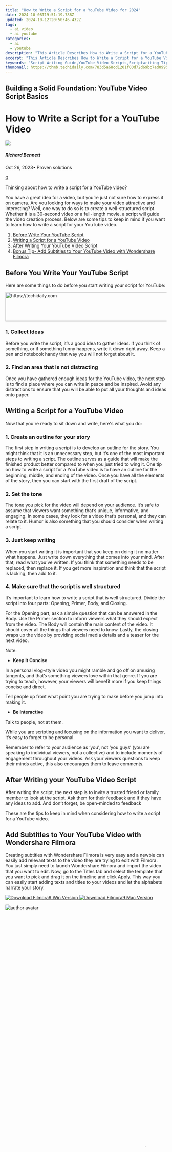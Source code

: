 ```yaml
---
title: "How to Write a Script for a YouTube Video for 2024"
date: 2024-10-08T19:51:19.788Z
updated: 2024-10-12T20:50:46.432Z
tags:
  - ai video
  - ai youtube
categories:
  - ai
  - youtube
description: "This Article Describes How to Write a Script for a YouTube Video for 2024"
excerpt: "This Article Describes How to Write a Script for a YouTube Video for 2024"
keywords: "Script Writing Guide,YouTube Video Scripts,Scriptwriting Tips,Crafting Video Content,YouTube Video Planning,Engaging Script Creation,Effective Video Outline"
thumbnail: https://thmb.techidaily.com/783d5a68cd1201f00d72d69bc7ad0995ab16e6e244585454342ca9de98074a9b.jpg
---
```


## Building a Solid Foundation: YouTube Video Script Basics

# How to Write a Script for a YouTube Video

![](https://images.wondershare.com/filmora/article-images/richard-bennett.jpg)

##### Richard Bennett

 Oct 26, 2023• Proven solutions

[0](#commentsBoxSeoTemplate)

Thinking about how to write a script for a YouTube video?

You have a great idea for a video, but you’re just not sure how to express it on camera. Are you looking for ways to make your video attractive and interesting? Well, one way to do so is to create a well-structured script. Whether it is a 30-second video or a full-length movie, a script will guide the video creation process. Below are some tips to keep in mind if you want to learn how to write a script for your YouTube video.

1. [Before Write Your YouTube Script](#before)
2. [Writing a Script for a YouTube Video](#writing)
3. [After Writing Your YouTube Video Script](#after)
4. [Bonus Tip- Add Subtitles to Your YouTube Video with Wondershare Filmora](#bonus)

## Before You Write Your YouTube Script

Here are some things to do before you start writing your script for YouTube:

<!-- affiliate ads begin -->
<a href="https://ephamedtechinc.pxf.io/c/5597632/2137223/26400" target="_top" id="2137223">
  <img src="//a.impactradius-go.com/display-ad/26400-2137223" border="0" alt="https://techidaily.com" width="728" height="90"/>
</a>
<img height="0" width="0" src="https://ephamedtechinc.pxf.io/i/5597632/2137223/26400" style="position:absolute;visibility:hidden;" border="0" />
<!-- affiliate ads end -->

### 1\. Collect Ideas

Before you write the script, it’s a good idea to gather ideas. If you think of something, or if something funny happens, write it down right away. Keep a pen and notebook handy that way you will not forget about it.

### 2\. Find an area that is not distracting

Once you have gathered enough ideas for the YouTube video, the next step is to find a place where you can write in peace and be inspired. Avoid any distractions to ensure that you will be able to put all your thoughts and ideas onto paper.

## Writing a Script for a YouTube Video

Now that you're ready to sit down and write, here's what you do:

### 1\. Create an outline for your story

The first step in writing a script is to develop an outline for the story. You might think that it is an unnecessary step, but it’s one of the most important steps to writing a script. The outline serves as a guide that will make the finished product better compared to when you just tried to wing it. One tip on how to write a script for a YouTube video is to have an outline for the beginning, middle, and ending of the video. Once you have all the elements of the story, then you can start with the first draft of the script.

### 2\. Set the tone

The tone you pick for the video will depend on your audience. It’s safe to assume that viewers want something that’s unique, informative, and engaging. In some cases, they look for a video that’s personal, and they can relate to it. Humor is also something that you should consider when writing a script.

### 3\. Just keep writing

When you start writing it is important that you keep on doing it no matter what happens. Just write down everything that comes into your mind. After that, read what you’ve written. If you think that something needs to be replaced, then replace it. If you get more inspiration and think that the script is lacking, then add to it.

### 4\. Make sure that the script is well structured

It’s important to learn how to write a script that is well structured. Divide the script into four parts: Opening, Primer, Body, and Closing.

For the Opening part, ask a simple question that can be answered in the Body. Use the Primer section to inform viewers what they should expect from the video. The Body will contain the main content of the video. It should cover all the things that viewers need to know. Lastly, the closing wraps up the video by providing social media details and a teaser for the next video.

Note:

* **Keep It Concise**

In a personal vlog-style video you might ramble and go off on amusing tangents, and that’s something viewers love within that genre. If you are trying to teach, however, your viewers will benefit more if you keep things concise and direct.

Tell people up front what point you are trying to make before you jump into making it.

* **Be Interactive**

Talk to people, not at them.

While you are scripting and focusing on the information you want to deliver, it’s easy to forget to be personal.

Remember to refer to your audience as ‘you’, not ‘you guys’ (you are speaking to individual viewers, not a collective) and to include moments of engagement throughout your videos. Ask your viewers questions to keep their minds active, this also encourages them to leave comments.

## After Writing your YouTube Video Script

After writing the script, the next step is to invite a trusted friend or family member to look at the script. Ask them for their feedback and if they have any ideas to add. And don’t forget, be open-minded to feedback

These are the tips to keep in mind when considering how to write a script for a YouTube video.

## Add Subtitles to Your YouTube Video with Wondershare Filmora

Creating subtitles with Wondershare Filmora is very easy and a newbie can easily add relevant texts to the video they are trying to edit with Filmora. You just simply need to launch Wondershare Filmora and import the video that you want to edit. Now, go to the Titles tab and select the template that you want to pick and drag it on the timeline and click Apply. This way you can easily start adding texts and titles to your videos and let the alphabets narrate your story.

[![Download Filmora9 Win Version](https://images.wondershare.com/filmora/guide/download-btn-win.jpg) ](https://tools.techidaily.com/wondershare/filmora/download/) [![Download Filmora9 Mac Version](https://images.wondershare.com/filmora/guide/download-btn-mac.jpg) ](https://tools.techidaily.com/wondershare/filmora/download/)

![author avatar](https://images.wondershare.com/filmora/article-images/richard-bennett.jpg)

<!-- affiliate ads begin -->
<span id="1424529">
					<video width="864" height="1536" style="cursor:pointer"
           poster="//a.impactradius-go.com/display-clicktoplayimage/1424529.png"
           onclick="if(!this.playClicked){this.play();this.setAttribute('controls',true);this.playClicked=true;}">
	   <source src="//a.impactradius-go.com/display-ad/16446-1424529">
	   <img src="//a.impactradius-go.com/display-clicktoplayimage/1424529.png" style="border: none; height: 100%; width: 100%; object-fit: contain">
	</video>
	<div style="width:540px;text-align:center"><a href="javascript:window.open(decodeURIComponent('https%3A%2F%2Flaganoo.pxf.io%2Fc%2F5597632%2F1424529%2F16446'), '_blank');void(0);">Click here</a></div>
</span>
<img height="0" width="0" src="https://imp.pxf.io/i/5597632/1424529/16446" style="position:absolute;visibility:hidden;" border="0" />
<!-- affiliate ads end -->

Richard Bennett

Richard Bennett is a writer and a lover of all things video.

Follow @Richard Bennett

##### Richard Bennett

 Oct 26, 2023• Proven solutions

[0](#commentsBoxSeoTemplate)

Thinking about how to write a script for a YouTube video?

You have a great idea for a video, but you’re just not sure how to express it on camera. Are you looking for ways to make your video attractive and interesting? Well, one way to do so is to create a well-structured script. Whether it is a 30-second video or a full-length movie, a script will guide the video creation process. Below are some tips to keep in mind if you want to learn how to write a script for your YouTube video.

1. [Before Write Your YouTube Script](#before)
2. [Writing a Script for a YouTube Video](#writing)
3. [After Writing Your YouTube Video Script](#after)
4. [Bonus Tip- Add Subtitles to Your YouTube Video with Wondershare Filmora](#bonus)

<!-- affiliate ads begin -->
<a href="https://imp.i110150.net/c/5597632/798165/11305" target="_top" id="798165">
  <img src="//a.impactradius-go.com/display-ad/11305-798165" border="0" alt="https://techidaily.com" width="728" height="90"/>
</a>
<img height="0" width="0" src="https://imp.i110150.net/i/5597632/798165/11305" style="position:absolute;visibility:hidden;" border="0" />
<!-- affiliate ads end -->

## Before You Write Your YouTube Script

Here are some things to do before you start writing your script for YouTube:

### 1\. Collect Ideas

Before you write the script, it’s a good idea to gather ideas. If you think of something, or if something funny happens, write it down right away. Keep a pen and notebook handy that way you will not forget about it.

### 2\. Find an area that is not distracting

Once you have gathered enough ideas for the YouTube video, the next step is to find a place where you can write in peace and be inspired. Avoid any distractions to ensure that you will be able to put all your thoughts and ideas onto paper.

## Writing a Script for a YouTube Video

Now that you're ready to sit down and write, here's what you do:

### 1\. Create an outline for your story

The first step in writing a script is to develop an outline for the story. You might think that it is an unnecessary step, but it’s one of the most important steps to writing a script. The outline serves as a guide that will make the finished product better compared to when you just tried to wing it. One tip on how to write a script for a YouTube video is to have an outline for the beginning, middle, and ending of the video. Once you have all the elements of the story, then you can start with the first draft of the script.

### 2\. Set the tone

The tone you pick for the video will depend on your audience. It’s safe to assume that viewers want something that’s unique, informative, and engaging. In some cases, they look for a video that’s personal, and they can relate to it. Humor is also something that you should consider when writing a script.

### 3\. Just keep writing

When you start writing it is important that you keep on doing it no matter what happens. Just write down everything that comes into your mind. After that, read what you’ve written. If you think that something needs to be replaced, then replace it. If you get more inspiration and think that the script is lacking, then add to it.

### 4\. Make sure that the script is well structured

It’s important to learn how to write a script that is well structured. Divide the script into four parts: Opening, Primer, Body, and Closing.

For the Opening part, ask a simple question that can be answered in the Body. Use the Primer section to inform viewers what they should expect from the video. The Body will contain the main content of the video. It should cover all the things that viewers need to know. Lastly, the closing wraps up the video by providing social media details and a teaser for the next video.

Note:

* **Keep It Concise**

In a personal vlog-style video you might ramble and go off on amusing tangents, and that’s something viewers love within that genre. If you are trying to teach, however, your viewers will benefit more if you keep things concise and direct.

Tell people up front what point you are trying to make before you jump into making it.

* **Be Interactive**

Talk to people, not at them.

While you are scripting and focusing on the information you want to deliver, it’s easy to forget to be personal.

Remember to refer to your audience as ‘you’, not ‘you guys’ (you are speaking to individual viewers, not a collective) and to include moments of engagement throughout your videos. Ask your viewers questions to keep their minds active, this also encourages them to leave comments.

## After Writing your YouTube Video Script

After writing the script, the next step is to invite a trusted friend or family member to look at the script. Ask them for their feedback and if they have any ideas to add. And don’t forget, be open-minded to feedback

These are the tips to keep in mind when considering how to write a script for a YouTube video.

## Add Subtitles to Your YouTube Video with Wondershare Filmora

Creating subtitles with Wondershare Filmora is very easy and a newbie can easily add relevant texts to the video they are trying to edit with Filmora. You just simply need to launch Wondershare Filmora and import the video that you want to edit. Now, go to the Titles tab and select the template that you want to pick and drag it on the timeline and click Apply. This way you can easily start adding texts and titles to your videos and let the alphabets narrate your story.

[![Download Filmora9 Win Version](https://images.wondershare.com/filmora/guide/download-btn-win.jpg) ](https://tools.techidaily.com/wondershare/filmora/download/) [![Download Filmora9 Mac Version](https://images.wondershare.com/filmora/guide/download-btn-mac.jpg) ](https://tools.techidaily.com/wondershare/filmora/download/)

![author avatar](https://images.wondershare.com/filmora/article-images/richard-bennett.jpg)

Richard Bennett

Richard Bennett is a writer and a lover of all things video.

Follow @Richard Bennett

##### Richard Bennett

 Oct 26, 2023• Proven solutions

[0](#commentsBoxSeoTemplate)

Thinking about how to write a script for a YouTube video?

You have a great idea for a video, but you’re just not sure how to express it on camera. Are you looking for ways to make your video attractive and interesting? Well, one way to do so is to create a well-structured script. Whether it is a 30-second video or a full-length movie, a script will guide the video creation process. Below are some tips to keep in mind if you want to learn how to write a script for your YouTube video.

1. [Before Write Your YouTube Script](#before)
2. [Writing a Script for a YouTube Video](#writing)
3. [After Writing Your YouTube Video Script](#after)
4. [Bonus Tip- Add Subtitles to Your YouTube Video with Wondershare Filmora](#bonus)

## Before You Write Your YouTube Script

Here are some things to do before you start writing your script for YouTube:

### 1\. Collect Ideas

Before you write the script, it’s a good idea to gather ideas. If you think of something, or if something funny happens, write it down right away. Keep a pen and notebook handy that way you will not forget about it.

### 2\. Find an area that is not distracting

Once you have gathered enough ideas for the YouTube video, the next step is to find a place where you can write in peace and be inspired. Avoid any distractions to ensure that you will be able to put all your thoughts and ideas onto paper.

## Writing a Script for a YouTube Video

Now that you're ready to sit down and write, here's what you do:

### 1\. Create an outline for your story

The first step in writing a script is to develop an outline for the story. You might think that it is an unnecessary step, but it’s one of the most important steps to writing a script. The outline serves as a guide that will make the finished product better compared to when you just tried to wing it. One tip on how to write a script for a YouTube video is to have an outline for the beginning, middle, and ending of the video. Once you have all the elements of the story, then you can start with the first draft of the script.

### 2\. Set the tone

The tone you pick for the video will depend on your audience. It’s safe to assume that viewers want something that’s unique, informative, and engaging. In some cases, they look for a video that’s personal, and they can relate to it. Humor is also something that you should consider when writing a script.

### 3\. Just keep writing

When you start writing it is important that you keep on doing it no matter what happens. Just write down everything that comes into your mind. After that, read what you’ve written. If you think that something needs to be replaced, then replace it. If you get more inspiration and think that the script is lacking, then add to it.

### 4\. Make sure that the script is well structured

It’s important to learn how to write a script that is well structured. Divide the script into four parts: Opening, Primer, Body, and Closing.

For the Opening part, ask a simple question that can be answered in the Body. Use the Primer section to inform viewers what they should expect from the video. The Body will contain the main content of the video. It should cover all the things that viewers need to know. Lastly, the closing wraps up the video by providing social media details and a teaser for the next video.

Note:

* **Keep It Concise**

In a personal vlog-style video you might ramble and go off on amusing tangents, and that’s something viewers love within that genre. If you are trying to teach, however, your viewers will benefit more if you keep things concise and direct.

Tell people up front what point you are trying to make before you jump into making it.

* **Be Interactive**

Talk to people, not at them.

While you are scripting and focusing on the information you want to deliver, it’s easy to forget to be personal.

Remember to refer to your audience as ‘you’, not ‘you guys’ (you are speaking to individual viewers, not a collective) and to include moments of engagement throughout your videos. Ask your viewers questions to keep their minds active, this also encourages them to leave comments.

## After Writing your YouTube Video Script

After writing the script, the next step is to invite a trusted friend or family member to look at the script. Ask them for their feedback and if they have any ideas to add. And don’t forget, be open-minded to feedback

These are the tips to keep in mind when considering how to write a script for a YouTube video.

## Add Subtitles to Your YouTube Video with Wondershare Filmora

Creating subtitles with Wondershare Filmora is very easy and a newbie can easily add relevant texts to the video they are trying to edit with Filmora. You just simply need to launch Wondershare Filmora and import the video that you want to edit. Now, go to the Titles tab and select the template that you want to pick and drag it on the timeline and click Apply. This way you can easily start adding texts and titles to your videos and let the alphabets narrate your story.

[![Download Filmora9 Win Version](https://images.wondershare.com/filmora/guide/download-btn-win.jpg) ](https://tools.techidaily.com/wondershare/filmora/download/) [![Download Filmora9 Mac Version](https://images.wondershare.com/filmora/guide/download-btn-mac.jpg) ](https://tools.techidaily.com/wondershare/filmora/download/)

![author avatar](https://images.wondershare.com/filmora/article-images/richard-bennett.jpg)

Richard Bennett

Richard Bennett is a writer and a lover of all things video.

Follow @Richard Bennett

##### Richard Bennett

 Oct 26, 2023• Proven solutions

[0](#commentsBoxSeoTemplate)

Thinking about how to write a script for a YouTube video?

You have a great idea for a video, but you’re just not sure how to express it on camera. Are you looking for ways to make your video attractive and interesting? Well, one way to do so is to create a well-structured script. Whether it is a 30-second video or a full-length movie, a script will guide the video creation process. Below are some tips to keep in mind if you want to learn how to write a script for your YouTube video.

1. [Before Write Your YouTube Script](#before)
2. [Writing a Script for a YouTube Video](#writing)
3. [After Writing Your YouTube Video Script](#after)
4. [Bonus Tip- Add Subtitles to Your YouTube Video with Wondershare Filmora](#bonus)

## Before You Write Your YouTube Script

Here are some things to do before you start writing your script for YouTube:

### 1\. Collect Ideas

Before you write the script, it’s a good idea to gather ideas. If you think of something, or if something funny happens, write it down right away. Keep a pen and notebook handy that way you will not forget about it.

### 2\. Find an area that is not distracting

Once you have gathered enough ideas for the YouTube video, the next step is to find a place where you can write in peace and be inspired. Avoid any distractions to ensure that you will be able to put all your thoughts and ideas onto paper.

## Writing a Script for a YouTube Video

Now that you're ready to sit down and write, here's what you do:

### 1\. Create an outline for your story

The first step in writing a script is to develop an outline for the story. You might think that it is an unnecessary step, but it’s one of the most important steps to writing a script. The outline serves as a guide that will make the finished product better compared to when you just tried to wing it. One tip on how to write a script for a YouTube video is to have an outline for the beginning, middle, and ending of the video. Once you have all the elements of the story, then you can start with the first draft of the script.

### 2\. Set the tone

The tone you pick for the video will depend on your audience. It’s safe to assume that viewers want something that’s unique, informative, and engaging. In some cases, they look for a video that’s personal, and they can relate to it. Humor is also something that you should consider when writing a script.

### 3\. Just keep writing

When you start writing it is important that you keep on doing it no matter what happens. Just write down everything that comes into your mind. After that, read what you’ve written. If you think that something needs to be replaced, then replace it. If you get more inspiration and think that the script is lacking, then add to it.

### 4\. Make sure that the script is well structured

It’s important to learn how to write a script that is well structured. Divide the script into four parts: Opening, Primer, Body, and Closing.

For the Opening part, ask a simple question that can be answered in the Body. Use the Primer section to inform viewers what they should expect from the video. The Body will contain the main content of the video. It should cover all the things that viewers need to know. Lastly, the closing wraps up the video by providing social media details and a teaser for the next video.

Note:

* **Keep It Concise**

In a personal vlog-style video you might ramble and go off on amusing tangents, and that’s something viewers love within that genre. If you are trying to teach, however, your viewers will benefit more if you keep things concise and direct.

Tell people up front what point you are trying to make before you jump into making it.

* **Be Interactive**

Talk to people, not at them.

While you are scripting and focusing on the information you want to deliver, it’s easy to forget to be personal.

Remember to refer to your audience as ‘you’, not ‘you guys’ (you are speaking to individual viewers, not a collective) and to include moments of engagement throughout your videos. Ask your viewers questions to keep their minds active, this also encourages them to leave comments.

## After Writing your YouTube Video Script

After writing the script, the next step is to invite a trusted friend or family member to look at the script. Ask them for their feedback and if they have any ideas to add. And don’t forget, be open-minded to feedback

These are the tips to keep in mind when considering how to write a script for a YouTube video.

<!-- affiliate ads begin -->
<a href="https://aligracehair.sjv.io/c/5597632/1934183/19272" target="_top" id="1934183">
  <img src="//a.impactradius-go.com/display-ad/19272-1934183" border="0" alt="https://techidaily.com" width="300" height="90"/>
</a>
<img height="0" width="0" src="https://aligracehair.sjv.io/i/5597632/1934183/19272" style="position:absolute;visibility:hidden;" border="0" />
<!-- affiliate ads end -->

## Add Subtitles to Your YouTube Video with Wondershare Filmora

Creating subtitles with Wondershare Filmora is very easy and a newbie can easily add relevant texts to the video they are trying to edit with Filmora. You just simply need to launch Wondershare Filmora and import the video that you want to edit. Now, go to the Titles tab and select the template that you want to pick and drag it on the timeline and click Apply. This way you can easily start adding texts and titles to your videos and let the alphabets narrate your story.

[![Download Filmora9 Win Version](https://images.wondershare.com/filmora/guide/download-btn-win.jpg) ](https://tools.techidaily.com/wondershare/filmora/download/) [![Download Filmora9 Mac Version](https://images.wondershare.com/filmora/guide/download-btn-mac.jpg) ](https://tools.techidaily.com/wondershare/filmora/download/)

![author avatar](https://images.wondershare.com/filmora/article-images/richard-bennett.jpg)

Richard Bennett

Richard Bennett is a writer and a lover of all things video.

Follow @Richard Bennett

<ins class="adsbygoogle"
     style="display:block"
     data-ad-format="autorelaxed"
     data-ad-client="ca-pub-7571918770474297"
     data-ad-slot="1223367746"></ins>

<ins class="adsbygoogle"
     style="display:block"
     data-ad-format="autorelaxed"
     data-ad-client="ca-pub-7571918770474297"
     data-ad-slot="1223367746"></ins>

<!-- affiliate ads begin -->
<a href="https://aligracehair.sjv.io/c/5597632/1886048/19272" target="_top" id="1886048">
  <img src="//a.impactradius-go.com/display-ad/19272-1886048" border="0" alt="https://techidaily.com" width="728" height="90"/>
</a>
<img height="0" width="0" src="https://aligracehair.sjv.io/i/5597632/1886048/19272" style="position:absolute;visibility:hidden;" border="0" />
<!-- affiliate ads end -->

## Charting the Course with YouTube's Top Makeup Influencers

# 10 Best YouTube Makeup Artists You Should Follow

![](https://images.wondershare.com/filmora/article-images/richard-bennett.jpg)

##### Richard Bennett

 Oct 26, 2023• Proven solutions

[0](#commentsBoxSeoTemplate)

While some love to wear makeup, some don’t. Quite a lot of times you would find a meme, making fun of the ones belonging to the prior category. To all of them, we would like to say, **“STOP JUDGING WOMEN!”** It’s a matter of choice and there’s nothing to shy away from. You would be surprised to know that a lot of them are earning their daily bread today by sharing hacks to nail the latest makeup trend. Okay, we agree that it’s not quite the year for experimenting with new looks. But with the gloom all around, a little makeup and a brief selfie session for your Instagram might make you feel good for a change. Also, with so much time, you might make up your mind on perfecting your skills and launch your makeup tutorial channel someday.

No matter what summoned you to this write-up today, find here some of the **best YouTube makeup artists** you must have heard before. Cut short the troubles of filtering through a whole list of them as we have compiled it on your behalf. So, without beating around the bush, let’s proceed.

* [Part 1: Top 10 YouTube Makeup Artists](#part1)
* [Part 2: How to Prepare Before Making Your First Makeup Video?](#part2)

## Top 10 YouTube Makeup Artists

Here’s a rundown of our shortlisted ones in no particular order.

#### 1\.  Rachel Claire Levin

This internet personality is widely known for her YouTube channel RCLBeauty101\. A native of Philadelphia, who joined this channel on Dec 14, 2010, has successfully amassed 14.6M subscribers from all over the world. And why not? After all, her channel features diverse videos on life hacks, skits, comedy, and associated things besides DIY makeup tutorials. As of July 2020, the YouTube channel has already gathered 3.71 billion video views, indicating how quickly she’s reaching out to people seeking beauty advice.

#### 2\.  Jeffree Star

Jeffree Star, who is renowned on YouTube as ‘jeffreestar’, is a multi-talented internet personality. This fashion-obsessed influencer had embarked on his journey as a makeup artist on February 15, 2006\. Since then, he has been creating and sharing videos on collabs, life, music, reviews, and makeup of course. His channel has been immensely popular and has amassed 17.4M subscribers with video views soaring to over 2.35 billion. You would be surprised to know that he’s also the founder of Jeffree Star Cosmetics, which was launched in November 2014\. Sharing beauty tips and tutorials have risen on his channel ever since the very onset of his company.

#### 3\.  Nikkie de Jager

And how can we ever forget about the Dutch beauty vlogger, who owns a YouTube channel by the name NikkieTutorials? She’s a YouTube sensation with about 13.5M subscribers and over 1.33 billion views. Success touched her feet in 2015 when she released “The Power of Makeup” YouTube video and inspired people to disclose theirs with and without makeup faces. Her channel features stars like Drew Barrymore and Kim Kardashian, all of which have together contributed to the popularity of her YouTube channel.

#### 4\.  Wayne Goss

The YouTube channel of Wayne Goss is all about beauty tips to improve makeup skills, honest reviews on brands, and a guide for all those aspiring to be a makeup artist. What launched on August 5, 2008, today enjoys 3.79M subscribers and over 508 million video views. The best part about watching makeup tutorials on his channel is that he breaks down even the most complicated looks into easy and manageable segments, simplifying the learning for all.

#### 5\.  Desi Perkins

Desi Perkins’ humble entry into the YouTube community happened on August 18, 2013, when she posted a tutorial titled ‘Soft Warm Sultry Eye’ and since then she’s been taking over the channel by storm. A specialist in wedding, party and casual makeup styles, her rise to fame was mostly due to two of her videos ‘Husband Does My Makeup’ and ‘Eyebrow Tutorial’. Today she captures the attention of almost 3.34M subscribers and 250M views.

#### 6\.  Zoe Elizebeth Sugg

Also known by Zoella, the YouTube channel of Zoe Sugg was an outcome of her success as a blogger, which prompted her to initiate her career and join YouTube on September 4, 2012\. Ever since she has ingrained her position among the top beauty influencers and internet fashionistas. Her collaboration with some of the best beauty brands like ColourPop has further facilitated her to rise to loftier heights of success. Today, her YouTube channel enjoys 4.81M subscribers and over 870M views.

#### 7\.  Tati Westbrook

She’s a gorgeous, successful beauty influencer and an OG beauty YouTuber, who stepped on board on November 8, 2010\. Makeup lovers shall find tutorials, life vlogs, unbiased product reviews, and makeup challenges on her channel, which was renamed ‘Tati’ from ‘GlamLifeGuru’ on November 7, 2010\. She also shares tips on Drugstore & Luxury Beauty Products on two days of the week. All this and much more has helped her win a staggering 9.28M subscribers and 1.4 billion views on YouTube.

#### 8\.  Michelle Phan

Calling her simply an entrepreneur and a voice actress would be an understatement because she’s a notable YouTuber and an American makeup artist, who joined the YouTube community on July 9, 2006\. Her YouTube channel ‘Michelle Phan’ features a repertoire of transformative beauty tutorials and reviews on beauty products. She might have gone on a break for 3 long years between 2016 and 2019 but has still managed to earn 8.89M subscribers and 1.03 billion views. Watch her videos to learn about essential beauty tips.

#### 9\.  Bunny Meyer

This paranormal experience sharer turned YouTube makeup artist, invaded the platform on December 3, 2010, under the channel grav3yardgirl. Her jovial personality and quirks are a reason why viewers, otherwise addressed as the ‘Swamp Family’ love to visit her channel. Apart from teaching unusual beauty makeup hacks, she posts reviews on cosmetic products. Her bizarre approach and successful collaboration with Tarte Cosmetics have helped this Swamp Queen to amass 8.35M subscribers and 1.56 billion views on YouTube.

#### 10\.  Huda Kattan

One of the best YouTube makeup artists you must have heard is Huda Kattan, an Iraqi-American YouTuber, who has her line of cosmetic products under the brand name Huda Beauty. Besides being a founder and CEO of the company, she features beauty hacks and DIY makeup tutorials on her YouTube channel by the same name. Her influence on people with beauty tips has helped her to win 4.04M subscribers and 175M views. If you are feeling bored at home, check out this at-home beauty solution featuring a DIY Eyelash Extension Hack from the video above.

## How to Prepare Before Making Your First Makeup Video?

We assume all this must have stimulated the hidden desire in you to film your first makeup video. There's nothing to get nervous about when you have expert tips on how to shoot a perfect makeup tutorial:

1. Make sure you sit facing a window from where the sun is shining through so that it provides a soft natural glow to your face.
2. Ensure there's a continuous stream of light, which hardly flickers or distorts. Set up a ring light to mimic the natural light.
3. To justify the colors of your work and make them pop on your skin, surround yourself with LED luminosity attached with reflectors to disperse the rays evenly throughout the room. This shall keep away the shadows from swallowing you.
4. Assure quality audio by upgrading to camera mics or simply switch to a reliable audio software for getting the work done.
5. Edit out the awkward moments from the shoot, add interesting transitions and effects by narrowing down to a reliable video editing software. Filmora can be a wonderful tool to fine-tune your video, add endless effects, remove background noise (if any) and provide you with full 4K support. And the best thing about it is that it's free for beginners!

### Custom Your Makeup Videos with Excellent Video Editing Tool

[![Download Win Version](https://images.wondershare.com/filmora/guide/download-btn-win.jpg) ](https://tools.techidaily.com/wondershare/filmora/download/) [![Download Mac Version](https://images.wondershare.com/filmora/guide/download-btn-mac.jpg) ](https://tools.techidaily.com/wondershare/filmora/download/)

<!-- affiliate ads begin -->
<a href="https://appsumo.8odi.net/c/5597632/2094415/7443" target="_top" id="2094415">
  <img src="//a.impactradius-go.com/display-ad/7443-2094415" border="0" alt="https://techidaily.com" width="728" height="90"/>
</a>
<img height="0" width="0" src="https://appsumo.8odi.net/i/5597632/2094415/7443" style="position:absolute;visibility:hidden;" border="0" />
<!-- affiliate ads end -->

<!-- affiliate ads begin -->
<a href="https://appsumo.8odi.net/c/5597632/2082542/7443" target="_top" id="2082542">
  <img src="//a.impactradius-go.com/display-ad/7443-2082542" border="0" alt="https://techidaily.com" width="728" height="90"/>
</a>
<img height="0" width="0" src="https://appsumo.8odi.net/i/5597632/2082542/7443" style="position:absolute;visibility:hidden;" border="0" />
<!-- affiliate ads end -->

### Wrapping Up

All you have to do is subscribe to the channels of all the compiled YouTube makeup artists for real-time updates. Believe it or not, but they have inspired many to launch their own YouTube channels and share a fresh perspective with the viewers. Of them, quite a few have already been a hit among the audience. Remember, there are many struggling to perfect their looks and hunting for beauty hacks. If you can cater to them through easy-to-follow makeup tutorials, then you can be a ‘star’ in the world of the Internet. And someday, you will probably make us proud while writing about you in the columns of our articles.

![author avatar](https://images.wondershare.com/filmora/article-images/richard-bennett.jpg)

Richard Bennett

Richard Bennett is a writer and a lover of all things video.

Follow @Richard Bennett

##### Richard Bennett

 Oct 26, 2023• Proven solutions

[0](#commentsBoxSeoTemplate)

While some love to wear makeup, some don’t. Quite a lot of times you would find a meme, making fun of the ones belonging to the prior category. To all of them, we would like to say, **“STOP JUDGING WOMEN!”** It’s a matter of choice and there’s nothing to shy away from. You would be surprised to know that a lot of them are earning their daily bread today by sharing hacks to nail the latest makeup trend. Okay, we agree that it’s not quite the year for experimenting with new looks. But with the gloom all around, a little makeup and a brief selfie session for your Instagram might make you feel good for a change. Also, with so much time, you might make up your mind on perfecting your skills and launch your makeup tutorial channel someday.

No matter what summoned you to this write-up today, find here some of the **best YouTube makeup artists** you must have heard before. Cut short the troubles of filtering through a whole list of them as we have compiled it on your behalf. So, without beating around the bush, let’s proceed.

* [Part 1: Top 10 YouTube Makeup Artists](#part1)
* [Part 2: How to Prepare Before Making Your First Makeup Video?](#part2)

## Top 10 YouTube Makeup Artists

Here’s a rundown of our shortlisted ones in no particular order.

#### 1\.  Rachel Claire Levin

This internet personality is widely known for her YouTube channel RCLBeauty101\. A native of Philadelphia, who joined this channel on Dec 14, 2010, has successfully amassed 14.6M subscribers from all over the world. And why not? After all, her channel features diverse videos on life hacks, skits, comedy, and associated things besides DIY makeup tutorials. As of July 2020, the YouTube channel has already gathered 3.71 billion video views, indicating how quickly she’s reaching out to people seeking beauty advice.

#### 2\.  Jeffree Star

Jeffree Star, who is renowned on YouTube as ‘jeffreestar’, is a multi-talented internet personality. This fashion-obsessed influencer had embarked on his journey as a makeup artist on February 15, 2006\. Since then, he has been creating and sharing videos on collabs, life, music, reviews, and makeup of course. His channel has been immensely popular and has amassed 17.4M subscribers with video views soaring to over 2.35 billion. You would be surprised to know that he’s also the founder of Jeffree Star Cosmetics, which was launched in November 2014\. Sharing beauty tips and tutorials have risen on his channel ever since the very onset of his company.

#### 3\.  Nikkie de Jager

And how can we ever forget about the Dutch beauty vlogger, who owns a YouTube channel by the name NikkieTutorials? She’s a YouTube sensation with about 13.5M subscribers and over 1.33 billion views. Success touched her feet in 2015 when she released “The Power of Makeup” YouTube video and inspired people to disclose theirs with and without makeup faces. Her channel features stars like Drew Barrymore and Kim Kardashian, all of which have together contributed to the popularity of her YouTube channel.

#### 4\.  Wayne Goss

The YouTube channel of Wayne Goss is all about beauty tips to improve makeup skills, honest reviews on brands, and a guide for all those aspiring to be a makeup artist. What launched on August 5, 2008, today enjoys 3.79M subscribers and over 508 million video views. The best part about watching makeup tutorials on his channel is that he breaks down even the most complicated looks into easy and manageable segments, simplifying the learning for all.

#### 5\.  Desi Perkins

Desi Perkins’ humble entry into the YouTube community happened on August 18, 2013, when she posted a tutorial titled ‘Soft Warm Sultry Eye’ and since then she’s been taking over the channel by storm. A specialist in wedding, party and casual makeup styles, her rise to fame was mostly due to two of her videos ‘Husband Does My Makeup’ and ‘Eyebrow Tutorial’. Today she captures the attention of almost 3.34M subscribers and 250M views.

#### 6\.  Zoe Elizebeth Sugg

Also known by Zoella, the YouTube channel of Zoe Sugg was an outcome of her success as a blogger, which prompted her to initiate her career and join YouTube on September 4, 2012\. Ever since she has ingrained her position among the top beauty influencers and internet fashionistas. Her collaboration with some of the best beauty brands like ColourPop has further facilitated her to rise to loftier heights of success. Today, her YouTube channel enjoys 4.81M subscribers and over 870M views.

#### 7\.  Tati Westbrook

She’s a gorgeous, successful beauty influencer and an OG beauty YouTuber, who stepped on board on November 8, 2010\. Makeup lovers shall find tutorials, life vlogs, unbiased product reviews, and makeup challenges on her channel, which was renamed ‘Tati’ from ‘GlamLifeGuru’ on November 7, 2010\. She also shares tips on Drugstore & Luxury Beauty Products on two days of the week. All this and much more has helped her win a staggering 9.28M subscribers and 1.4 billion views on YouTube.

#### 8\.  Michelle Phan

Calling her simply an entrepreneur and a voice actress would be an understatement because she’s a notable YouTuber and an American makeup artist, who joined the YouTube community on July 9, 2006\. Her YouTube channel ‘Michelle Phan’ features a repertoire of transformative beauty tutorials and reviews on beauty products. She might have gone on a break for 3 long years between 2016 and 2019 but has still managed to earn 8.89M subscribers and 1.03 billion views. Watch her videos to learn about essential beauty tips.

#### 9\.  Bunny Meyer

This paranormal experience sharer turned YouTube makeup artist, invaded the platform on December 3, 2010, under the channel grav3yardgirl. Her jovial personality and quirks are a reason why viewers, otherwise addressed as the ‘Swamp Family’ love to visit her channel. Apart from teaching unusual beauty makeup hacks, she posts reviews on cosmetic products. Her bizarre approach and successful collaboration with Tarte Cosmetics have helped this Swamp Queen to amass 8.35M subscribers and 1.56 billion views on YouTube.

#### 10\.  Huda Kattan

One of the best YouTube makeup artists you must have heard is Huda Kattan, an Iraqi-American YouTuber, who has her line of cosmetic products under the brand name Huda Beauty. Besides being a founder and CEO of the company, she features beauty hacks and DIY makeup tutorials on her YouTube channel by the same name. Her influence on people with beauty tips has helped her to win 4.04M subscribers and 175M views. If you are feeling bored at home, check out this at-home beauty solution featuring a DIY Eyelash Extension Hack from the video above.

## How to Prepare Before Making Your First Makeup Video?

We assume all this must have stimulated the hidden desire in you to film your first makeup video. There's nothing to get nervous about when you have expert tips on how to shoot a perfect makeup tutorial:

1. Make sure you sit facing a window from where the sun is shining through so that it provides a soft natural glow to your face.
2. Ensure there's a continuous stream of light, which hardly flickers or distorts. Set up a ring light to mimic the natural light.
3. To justify the colors of your work and make them pop on your skin, surround yourself with LED luminosity attached with reflectors to disperse the rays evenly throughout the room. This shall keep away the shadows from swallowing you.
4. Assure quality audio by upgrading to camera mics or simply switch to a reliable audio software for getting the work done.
5. Edit out the awkward moments from the shoot, add interesting transitions and effects by narrowing down to a reliable video editing software. Filmora can be a wonderful tool to fine-tune your video, add endless effects, remove background noise (if any) and provide you with full 4K support. And the best thing about it is that it's free for beginners!

### Custom Your Makeup Videos with Excellent Video Editing Tool

[![Download Win Version](https://images.wondershare.com/filmora/guide/download-btn-win.jpg) ](https://tools.techidaily.com/wondershare/filmora/download/) [![Download Mac Version](https://images.wondershare.com/filmora/guide/download-btn-mac.jpg) ](https://tools.techidaily.com/wondershare/filmora/download/)

### Wrapping Up

All you have to do is subscribe to the channels of all the compiled YouTube makeup artists for real-time updates. Believe it or not, but they have inspired many to launch their own YouTube channels and share a fresh perspective with the viewers. Of them, quite a few have already been a hit among the audience. Remember, there are many struggling to perfect their looks and hunting for beauty hacks. If you can cater to them through easy-to-follow makeup tutorials, then you can be a ‘star’ in the world of the Internet. And someday, you will probably make us proud while writing about you in the columns of our articles.

![author avatar](https://images.wondershare.com/filmora/article-images/richard-bennett.jpg)

Richard Bennett

Richard Bennett is a writer and a lover of all things video.

Follow @Richard Bennett

##### Richard Bennett

 Oct 26, 2023• Proven solutions

[0](#commentsBoxSeoTemplate)

While some love to wear makeup, some don’t. Quite a lot of times you would find a meme, making fun of the ones belonging to the prior category. To all of them, we would like to say, **“STOP JUDGING WOMEN!”** It’s a matter of choice and there’s nothing to shy away from. You would be surprised to know that a lot of them are earning their daily bread today by sharing hacks to nail the latest makeup trend. Okay, we agree that it’s not quite the year for experimenting with new looks. But with the gloom all around, a little makeup and a brief selfie session for your Instagram might make you feel good for a change. Also, with so much time, you might make up your mind on perfecting your skills and launch your makeup tutorial channel someday.

No matter what summoned you to this write-up today, find here some of the **best YouTube makeup artists** you must have heard before. Cut short the troubles of filtering through a whole list of them as we have compiled it on your behalf. So, without beating around the bush, let’s proceed.

* [Part 1: Top 10 YouTube Makeup Artists](#part1)
* [Part 2: How to Prepare Before Making Your First Makeup Video?](#part2)

## Top 10 YouTube Makeup Artists

Here’s a rundown of our shortlisted ones in no particular order.

#### 1\.  Rachel Claire Levin

This internet personality is widely known for her YouTube channel RCLBeauty101\. A native of Philadelphia, who joined this channel on Dec 14, 2010, has successfully amassed 14.6M subscribers from all over the world. And why not? After all, her channel features diverse videos on life hacks, skits, comedy, and associated things besides DIY makeup tutorials. As of July 2020, the YouTube channel has already gathered 3.71 billion video views, indicating how quickly she’s reaching out to people seeking beauty advice.

#### 2\.  Jeffree Star

Jeffree Star, who is renowned on YouTube as ‘jeffreestar’, is a multi-talented internet personality. This fashion-obsessed influencer had embarked on his journey as a makeup artist on February 15, 2006\. Since then, he has been creating and sharing videos on collabs, life, music, reviews, and makeup of course. His channel has been immensely popular and has amassed 17.4M subscribers with video views soaring to over 2.35 billion. You would be surprised to know that he’s also the founder of Jeffree Star Cosmetics, which was launched in November 2014\. Sharing beauty tips and tutorials have risen on his channel ever since the very onset of his company.

#### 3\.  Nikkie de Jager

And how can we ever forget about the Dutch beauty vlogger, who owns a YouTube channel by the name NikkieTutorials? She’s a YouTube sensation with about 13.5M subscribers and over 1.33 billion views. Success touched her feet in 2015 when she released “The Power of Makeup” YouTube video and inspired people to disclose theirs with and without makeup faces. Her channel features stars like Drew Barrymore and Kim Kardashian, all of which have together contributed to the popularity of her YouTube channel.

#### 4\.  Wayne Goss

The YouTube channel of Wayne Goss is all about beauty tips to improve makeup skills, honest reviews on brands, and a guide for all those aspiring to be a makeup artist. What launched on August 5, 2008, today enjoys 3.79M subscribers and over 508 million video views. The best part about watching makeup tutorials on his channel is that he breaks down even the most complicated looks into easy and manageable segments, simplifying the learning for all.

#### 5\.  Desi Perkins

Desi Perkins’ humble entry into the YouTube community happened on August 18, 2013, when she posted a tutorial titled ‘Soft Warm Sultry Eye’ and since then she’s been taking over the channel by storm. A specialist in wedding, party and casual makeup styles, her rise to fame was mostly due to two of her videos ‘Husband Does My Makeup’ and ‘Eyebrow Tutorial’. Today she captures the attention of almost 3.34M subscribers and 250M views.

#### 6\.  Zoe Elizebeth Sugg

Also known by Zoella, the YouTube channel of Zoe Sugg was an outcome of her success as a blogger, which prompted her to initiate her career and join YouTube on September 4, 2012\. Ever since she has ingrained her position among the top beauty influencers and internet fashionistas. Her collaboration with some of the best beauty brands like ColourPop has further facilitated her to rise to loftier heights of success. Today, her YouTube channel enjoys 4.81M subscribers and over 870M views.

#### 7\.  Tati Westbrook

She’s a gorgeous, successful beauty influencer and an OG beauty YouTuber, who stepped on board on November 8, 2010\. Makeup lovers shall find tutorials, life vlogs, unbiased product reviews, and makeup challenges on her channel, which was renamed ‘Tati’ from ‘GlamLifeGuru’ on November 7, 2010\. She also shares tips on Drugstore & Luxury Beauty Products on two days of the week. All this and much more has helped her win a staggering 9.28M subscribers and 1.4 billion views on YouTube.

#### 8\.  Michelle Phan

Calling her simply an entrepreneur and a voice actress would be an understatement because she’s a notable YouTuber and an American makeup artist, who joined the YouTube community on July 9, 2006\. Her YouTube channel ‘Michelle Phan’ features a repertoire of transformative beauty tutorials and reviews on beauty products. She might have gone on a break for 3 long years between 2016 and 2019 but has still managed to earn 8.89M subscribers and 1.03 billion views. Watch her videos to learn about essential beauty tips.

#### 9\.  Bunny Meyer

This paranormal experience sharer turned YouTube makeup artist, invaded the platform on December 3, 2010, under the channel grav3yardgirl. Her jovial personality and quirks are a reason why viewers, otherwise addressed as the ‘Swamp Family’ love to visit her channel. Apart from teaching unusual beauty makeup hacks, she posts reviews on cosmetic products. Her bizarre approach and successful collaboration with Tarte Cosmetics have helped this Swamp Queen to amass 8.35M subscribers and 1.56 billion views on YouTube.

#### 10\.  Huda Kattan

One of the best YouTube makeup artists you must have heard is Huda Kattan, an Iraqi-American YouTuber, who has her line of cosmetic products under the brand name Huda Beauty. Besides being a founder and CEO of the company, she features beauty hacks and DIY makeup tutorials on her YouTube channel by the same name. Her influence on people with beauty tips has helped her to win 4.04M subscribers and 175M views. If you are feeling bored at home, check out this at-home beauty solution featuring a DIY Eyelash Extension Hack from the video above.

## How to Prepare Before Making Your First Makeup Video?

We assume all this must have stimulated the hidden desire in you to film your first makeup video. There's nothing to get nervous about when you have expert tips on how to shoot a perfect makeup tutorial:

1. Make sure you sit facing a window from where the sun is shining through so that it provides a soft natural glow to your face.
2. Ensure there's a continuous stream of light, which hardly flickers or distorts. Set up a ring light to mimic the natural light.
3. To justify the colors of your work and make them pop on your skin, surround yourself with LED luminosity attached with reflectors to disperse the rays evenly throughout the room. This shall keep away the shadows from swallowing you.
4. Assure quality audio by upgrading to camera mics or simply switch to a reliable audio software for getting the work done.
5. Edit out the awkward moments from the shoot, add interesting transitions and effects by narrowing down to a reliable video editing software. Filmora can be a wonderful tool to fine-tune your video, add endless effects, remove background noise (if any) and provide you with full 4K support. And the best thing about it is that it's free for beginners!

### Custom Your Makeup Videos with Excellent Video Editing Tool

[![Download Win Version](https://images.wondershare.com/filmora/guide/download-btn-win.jpg) ](https://tools.techidaily.com/wondershare/filmora/download/) [![Download Mac Version](https://images.wondershare.com/filmora/guide/download-btn-mac.jpg) ](https://tools.techidaily.com/wondershare/filmora/download/)

### Wrapping Up

All you have to do is subscribe to the channels of all the compiled YouTube makeup artists for real-time updates. Believe it or not, but they have inspired many to launch their own YouTube channels and share a fresh perspective with the viewers. Of them, quite a few have already been a hit among the audience. Remember, there are many struggling to perfect their looks and hunting for beauty hacks. If you can cater to them through easy-to-follow makeup tutorials, then you can be a ‘star’ in the world of the Internet. And someday, you will probably make us proud while writing about you in the columns of our articles.

![author avatar](https://images.wondershare.com/filmora/article-images/richard-bennett.jpg)

Richard Bennett

Richard Bennett is a writer and a lover of all things video.

Follow @Richard Bennett

##### Richard Bennett

 Oct 26, 2023• Proven solutions

[0](#commentsBoxSeoTemplate)

While some love to wear makeup, some don’t. Quite a lot of times you would find a meme, making fun of the ones belonging to the prior category. To all of them, we would like to say, **“STOP JUDGING WOMEN!”** It’s a matter of choice and there’s nothing to shy away from. You would be surprised to know that a lot of them are earning their daily bread today by sharing hacks to nail the latest makeup trend. Okay, we agree that it’s not quite the year for experimenting with new looks. But with the gloom all around, a little makeup and a brief selfie session for your Instagram might make you feel good for a change. Also, with so much time, you might make up your mind on perfecting your skills and launch your makeup tutorial channel someday.

No matter what summoned you to this write-up today, find here some of the **best YouTube makeup artists** you must have heard before. Cut short the troubles of filtering through a whole list of them as we have compiled it on your behalf. So, without beating around the bush, let’s proceed.

* [Part 1: Top 10 YouTube Makeup Artists](#part1)
* [Part 2: How to Prepare Before Making Your First Makeup Video?](#part2)

## Top 10 YouTube Makeup Artists

Here’s a rundown of our shortlisted ones in no particular order.

#### 1\.  Rachel Claire Levin

This internet personality is widely known for her YouTube channel RCLBeauty101\. A native of Philadelphia, who joined this channel on Dec 14, 2010, has successfully amassed 14.6M subscribers from all over the world. And why not? After all, her channel features diverse videos on life hacks, skits, comedy, and associated things besides DIY makeup tutorials. As of July 2020, the YouTube channel has already gathered 3.71 billion video views, indicating how quickly she’s reaching out to people seeking beauty advice.

#### 2\.  Jeffree Star

Jeffree Star, who is renowned on YouTube as ‘jeffreestar’, is a multi-talented internet personality. This fashion-obsessed influencer had embarked on his journey as a makeup artist on February 15, 2006\. Since then, he has been creating and sharing videos on collabs, life, music, reviews, and makeup of course. His channel has been immensely popular and has amassed 17.4M subscribers with video views soaring to over 2.35 billion. You would be surprised to know that he’s also the founder of Jeffree Star Cosmetics, which was launched in November 2014\. Sharing beauty tips and tutorials have risen on his channel ever since the very onset of his company.

#### 3\.  Nikkie de Jager

And how can we ever forget about the Dutch beauty vlogger, who owns a YouTube channel by the name NikkieTutorials? She’s a YouTube sensation with about 13.5M subscribers and over 1.33 billion views. Success touched her feet in 2015 when she released “The Power of Makeup” YouTube video and inspired people to disclose theirs with and without makeup faces. Her channel features stars like Drew Barrymore and Kim Kardashian, all of which have together contributed to the popularity of her YouTube channel.

#### 4\.  Wayne Goss

The YouTube channel of Wayne Goss is all about beauty tips to improve makeup skills, honest reviews on brands, and a guide for all those aspiring to be a makeup artist. What launched on August 5, 2008, today enjoys 3.79M subscribers and over 508 million video views. The best part about watching makeup tutorials on his channel is that he breaks down even the most complicated looks into easy and manageable segments, simplifying the learning for all.

#### 5\.  Desi Perkins

Desi Perkins’ humble entry into the YouTube community happened on August 18, 2013, when she posted a tutorial titled ‘Soft Warm Sultry Eye’ and since then she’s been taking over the channel by storm. A specialist in wedding, party and casual makeup styles, her rise to fame was mostly due to two of her videos ‘Husband Does My Makeup’ and ‘Eyebrow Tutorial’. Today she captures the attention of almost 3.34M subscribers and 250M views.

#### 6\.  Zoe Elizebeth Sugg

Also known by Zoella, the YouTube channel of Zoe Sugg was an outcome of her success as a blogger, which prompted her to initiate her career and join YouTube on September 4, 2012\. Ever since she has ingrained her position among the top beauty influencers and internet fashionistas. Her collaboration with some of the best beauty brands like ColourPop has further facilitated her to rise to loftier heights of success. Today, her YouTube channel enjoys 4.81M subscribers and over 870M views.

#### 7\.  Tati Westbrook

She’s a gorgeous, successful beauty influencer and an OG beauty YouTuber, who stepped on board on November 8, 2010\. Makeup lovers shall find tutorials, life vlogs, unbiased product reviews, and makeup challenges on her channel, which was renamed ‘Tati’ from ‘GlamLifeGuru’ on November 7, 2010\. She also shares tips on Drugstore & Luxury Beauty Products on two days of the week. All this and much more has helped her win a staggering 9.28M subscribers and 1.4 billion views on YouTube.

#### 8\.  Michelle Phan

Calling her simply an entrepreneur and a voice actress would be an understatement because she’s a notable YouTuber and an American makeup artist, who joined the YouTube community on July 9, 2006\. Her YouTube channel ‘Michelle Phan’ features a repertoire of transformative beauty tutorials and reviews on beauty products. She might have gone on a break for 3 long years between 2016 and 2019 but has still managed to earn 8.89M subscribers and 1.03 billion views. Watch her videos to learn about essential beauty tips.

#### 9\.  Bunny Meyer

This paranormal experience sharer turned YouTube makeup artist, invaded the platform on December 3, 2010, under the channel grav3yardgirl. Her jovial personality and quirks are a reason why viewers, otherwise addressed as the ‘Swamp Family’ love to visit her channel. Apart from teaching unusual beauty makeup hacks, she posts reviews on cosmetic products. Her bizarre approach and successful collaboration with Tarte Cosmetics have helped this Swamp Queen to amass 8.35M subscribers and 1.56 billion views on YouTube.

#### 10\.  Huda Kattan

One of the best YouTube makeup artists you must have heard is Huda Kattan, an Iraqi-American YouTuber, who has her line of cosmetic products under the brand name Huda Beauty. Besides being a founder and CEO of the company, she features beauty hacks and DIY makeup tutorials on her YouTube channel by the same name. Her influence on people with beauty tips has helped her to win 4.04M subscribers and 175M views. If you are feeling bored at home, check out this at-home beauty solution featuring a DIY Eyelash Extension Hack from the video above.

## How to Prepare Before Making Your First Makeup Video?

We assume all this must have stimulated the hidden desire in you to film your first makeup video. There's nothing to get nervous about when you have expert tips on how to shoot a perfect makeup tutorial:

1. Make sure you sit facing a window from where the sun is shining through so that it provides a soft natural glow to your face.
2. Ensure there's a continuous stream of light, which hardly flickers or distorts. Set up a ring light to mimic the natural light.
3. To justify the colors of your work and make them pop on your skin, surround yourself with LED luminosity attached with reflectors to disperse the rays evenly throughout the room. This shall keep away the shadows from swallowing you.
4. Assure quality audio by upgrading to camera mics or simply switch to a reliable audio software for getting the work done.
5. Edit out the awkward moments from the shoot, add interesting transitions and effects by narrowing down to a reliable video editing software. Filmora can be a wonderful tool to fine-tune your video, add endless effects, remove background noise (if any) and provide you with full 4K support. And the best thing about it is that it's free for beginners!

### Custom Your Makeup Videos with Excellent Video Editing Tool

[![Download Win Version](https://images.wondershare.com/filmora/guide/download-btn-win.jpg) ](https://tools.techidaily.com/wondershare/filmora/download/) [![Download Mac Version](https://images.wondershare.com/filmora/guide/download-btn-mac.jpg) ](https://tools.techidaily.com/wondershare/filmora/download/)

<!-- affiliate ads begin -->
<a href="https://aligracehair.sjv.io/c/5597632/1868575/19272" target="_top" id="1868575">
  <img src="//a.impactradius-go.com/display-ad/19272-1868575" border="0" alt="https://techidaily.com" width="728" height="90"/>
</a>
<img height="0" width="0" src="https://aligracehair.sjv.io/i/5597632/1868575/19272" style="position:absolute;visibility:hidden;" border="0" />
<!-- affiliate ads end -->

### Wrapping Up

All you have to do is subscribe to the channels of all the compiled YouTube makeup artists for real-time updates. Believe it or not, but they have inspired many to launch their own YouTube channels and share a fresh perspective with the viewers. Of them, quite a few have already been a hit among the audience. Remember, there are many struggling to perfect their looks and hunting for beauty hacks. If you can cater to them through easy-to-follow makeup tutorials, then you can be a ‘star’ in the world of the Internet. And someday, you will probably make us proud while writing about you in the columns of our articles.

![author avatar](https://images.wondershare.com/filmora/article-images/richard-bennett.jpg)

Richard Bennett

Richard Bennett is a writer and a lover of all things video.

Follow @Richard Bennett

<ins class="adsbygoogle"
     style="display:block"
     data-ad-format="autorelaxed"
     data-ad-client="ca-pub-7571918770474297"
     data-ad-slot="1223367746"></ins>

<ins class="adsbygoogle"
     style="display:block"
     data-ad-client="ca-pub-7571918770474297"
     data-ad-slot="8358498916"
     data-ad-format="auto"
     data-full-width-responsive="true"></ins>

<span class="atpl-alsoreadstyle">Also read:</span>
<div><ul>
<li><a href="https://digital-screen-recording.techidaily.com/new-2024-approved-streaming-showdown-the-duo/"><u>[New] 2024 Approved Streaming Showdown The Duo</u></a></li>
<li><a href="https://youtube-blog.techidaily.com/n-2024-the-secret-to-skyrocketing-revenue-crafting-engaging-video-trailers/"><u>[New] In 2024, The Secret to Skyrocketing Revenue Crafting Engaging Video Trailers</u></a></li>
<li><a href="https://extra-tips.techidaily.com/updated-best-practices-apps-and-sites-mastering-photo-framing/"><u>[Updated] Best Practices Apps & Sites - Mastering Photo Framing</u></a></li>
<li><a href="https://fox-blue.techidaily.com/updated-in-2024-iphones-visual-upgrades-in-ios-11-explored/"><u>[Updated] In 2024, IPhone's Visual Upgrades in iOS 11 Explored</u></a></li>
<li><a href="https://remote-screen-capture.techidaily.com/updated-in-2024-superior-green-tech-in-video-production/"><u>[Updated] In 2024, Superior Green Tech in Video Production</u></a></li>
<li><a href="https://youtube-help.techidaily.com/2024-approved-experts-guide-to-finding-cheap-sbd-solutions/"><u>2024 Approved Expert's Guide to Finding Cheap SBD Solutions</u></a></li>
<li><a href="https://youtube-help.techidaily.com/2024-approved-mastering-the-monetized-space-a-buyers-primer/"><u>2024 Approved Mastering the Monetized Space A Buyer's Primer</u></a></li>
<li><a href="https://blog-min.techidaily.com/best-3-software-to-transfer-files-tofrom-your-nokia-c12-via-a-usb-cable-drfone-by-drfone-transfer-from-android-transfer-from-android/"><u>Best 3 Software to Transfer Files to/from Your Nokia C12 via a USB Cable | Dr.fone</u></a></li>
<li><a href="https://youtube-help.techidaily.com/go-global-with-music-transform-your-spotify-lists-into-youtube-videos-for-2024/"><u>Go Global with Music Transform Your Spotify Lists Into YouTube Videos for 2024</u></a></li>
<li><a href="https://youtube-help.techidaily.com/in-2024-eye-catching-bgs-for-thumbnails-strategies-for-video-engagement-boost/"><u>In 2024, Eye-Catching BGs for Thumbnails Strategies for Video Engagement Boost</u></a></li>
<li><a href="https://youtube-help.techidaily.com/in-2024-maximize-engagement-a-comprehensive-thumbnail-guidebook/"><u>In 2024, Maximize Engagement A Comprehensive Thumbnail Guidebook</u></a></li>
<li><a href="https://youtube-help.techidaily.com/in-2024-revenue-revolution-unlocking-online-income-through-youtube-monetization/"><u>In 2024, Revenue Revolution Unlocking Online Income Through YouTube Monetization</u></a></li>
<li><a href="https://youtube-help.techidaily.com/in-2024-streaming-profitably-understanding-youtube-updates/"><u>In 2024, Streaming Profitably Understanding YouTube Updates</u></a></li>
<li><a href="https://youtube-help.techidaily.com/in-2024-streamline-cross-platform-listening-convert-spotify-playlists-to-youtube-videos/"><u>In 2024, Streamline Cross-Platform Listening Convert Spotify Playlists to YouTube Videos</u></a></li>
<li><a href="https://android-pokemon-go.techidaily.com/latest-way-to-get-shiny-meltan-box-in-pokemon-go-mystery-box-on-lava-blaze-2-5g-drfone-by-drfone-virtual-android/"><u>Latest way to get Shiny Meltan Box in Pokémon Go Mystery Box On Lava Blaze 2 5G | Dr.fone</u></a></li>
<li><a href="https://win-blog.techidaily.com/path-of-exile-malfunctions-uncover-the-causes-and-solutions-for-game-stops/"><u>Path of Exile Malfunctions: Uncover the Causes & Solutions for Game Stops</u></a></li>
<li><a href="https://video-capture.techidaily.com/troubleshooting-mxf-format-incompatibility-in-adobe-after-effects/"><u>Troubleshooting MXF Format Incompatibility in Adobe After Effects</u></a></li>
</ul></div>

